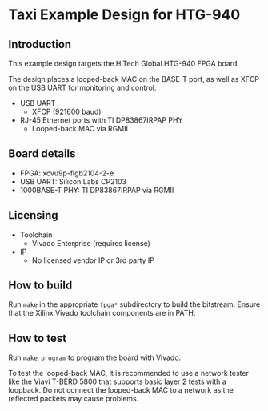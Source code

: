 # Taxi Example Design for HTG-940

## Introduction

This example design targets the HiTech Global HTG-940 FPGA board.

The design places a looped-back MAC on the BASE-T port, as well as XFCP on the USB UART for monitoring and control.

*  USB UART
    *  XFCP (921600 baud)
*  RJ-45 Ethernet ports with TI DP83867IRPAP PHY
    *  Looped-back MAC via RGMII

## Board details

*  FPGA: xcvu9p-flgb2104-2-e
*  USB UART: Silicon Labs CP2103
*  1000BASE-T PHY: TI DP83867IRPAP via RGMII

## Licensing

*  Toolchain
    *  Vivado Enterprise (requires license)
*  IP
    *  No licensed vendor IP or 3rd party IP

## How to build

Run `make` in the appropriate `fpga*` subdirectory to build the bitstream.  Ensure that the Xilinx Vivado toolchain components are in PATH.

## How to test

Run `make program` to program the board with Vivado.

To test the looped-back MAC, it is recommended to use a network tester like the Viavi T-BERD 5800 that supports basic layer 2 tests with a loopback.  Do not connect the looped-back MAC to a network as the reflected packets may cause problems.

